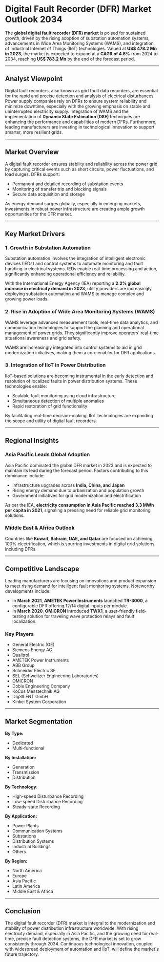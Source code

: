 
# Digital Fault Recorder (DFR) Market Outlook 2034

The **global digital fault recorder (DFR) market** is poised for sustained growth, driven by the rising adoption of substation automation systems, advancements in Wide Area Monitoring Systems (WAMS), and integration of Industrial Internet of Things (IIoT) technologies. Valued at **US$ 478.2 Mn in 2023**, the market is expected to expand at a **CAGR of 4.6%** from 2024 to 2034, reaching **US$ 783.2 Mn** by the end of the forecast period.

---

## Analyst Viewpoint

Digital fault recorders, also known as grid fault data recorders, are essential for the rapid and precise detection and analysis of electrical disturbances. Power supply companies rely on DFRs to ensure system reliability and minimize downtime, especially with the growing emphasis on stable and uninterrupted electricity supply. Integration of WAMS and the implementation of **Dynamic State Estimation (DSE)** techniques are enhancing the performance and capabilities of modern DFRs. Furthermore, leading manufacturers are investing in technological innovation to support smarter, more resilient grids.

---

## Market Overview

A digital fault recorder ensures stability and reliability across the power grid by capturing critical events such as short circuits, power fluctuations, and load surges. DFRs support:

- Permanent and detailed recording of substation events  
- Monitoring of transfer trip and blocking signals  
- Secure data acquisition and storage

As energy demand surges globally, especially in emerging markets, investments in robust power infrastructure are creating ample growth opportunities for the DFR market.

---

## Key Market Drivers

### 1. Growth in Substation Automation

Substation automation involves the integration of intelligent electronic devices (IEDs) and control systems to automate monitoring and fault handling in electrical systems. IEDs enable real-time processing and action, significantly enhancing operational efficiency and reliability.

With the International Energy Agency (IEA) reporting a **2.2% global increase in electricity demand in 2023**, utility providers are increasingly deploying substation automation and WAMS to manage complex and growing power loads.

### 2. Rise in Adoption of Wide Area Monitoring Systems (WAMS)

WAMS leverage advanced measurement tools, real-time data analytics, and communication technologies to support the planning and operational management of power grids. They significantly improve operators' real-time situational awareness and grid safety.

WAMS are increasingly integrated into control systems to aid in grid modernization initiatives, making them a core enabler for DFR applications.

### 3. Integration of IIoT in Power Distribution

IIoT-based solutions are becoming instrumental in the early detection and resolution of localized faults in power distribution systems. These technologies enable:

- Scalable fault monitoring using cloud infrastructure  
- Simultaneous detection of multiple anomalies  
- Rapid restoration of grid functionality

By facilitating real-time decision-making, IIoT technologies are expanding the scope and utility of digital fault recorders.

---

## Regional Insights

### Asia Pacific Leads Global Adoption

Asia Pacific dominated the global DFR market in 2023 and is expected to maintain its lead during the forecast period. Factors contributing to this dominance include:

- Infrastructure upgrades across **India, China, and Japan**  
- Rising energy demand due to urbanization and population growth  
- Government initiatives for grid modernization and electrification  

As per the IEA, **electricity consumption in Asia Pacific reached 3.3 MWh per capita in 2021**, signaling a pressing need for reliable grid monitoring solutions.

### Middle East & Africa Outlook

Countries like **Kuwait, Bahrain, UAE, and Qatar** are focused on achieving 100% electrification, which is spurring investments in digital grid solutions, including DFRs.

---

## Competitive Landscape

Leading manufacturers are focusing on innovations and product expansion to meet rising demand for intelligent fault monitoring systems. Noteworthy developments include:

- In **March 2021**, **AMETEK Power Instruments** launched **TR-3000**, a configurable DFR offering 12/14 digital inputs per module.
- In **March 2020**, **OMICRON** introduced **TWX1**, a user-friendly field-testing solution for traveling wave protection relays and fault localization.

### Key Players

- General Electric (GE)  
- Siemens Energy AG  
- Qualitrol  
- AMETEK Power Instruments  
- ABB Group  
- Schneider Electric SE  
- SEL (Schweitzer Engineering Laboratories)  
- OMICRON  
- Doble Engineering Company  
- KoCos Messtechnik AG  
- DIgSILENT GmbH  
- Kinkei System Corporation

---

## Market Segmentation

**By Type:**  
- Dedicated  
- Multi-functional  

**By Installation:**  
- Generation  
- Transmission  
- Distribution  

**By Technology:**  
- High-speed Disturbance Recording  
- Low-speed Disturbance Recording  
- Steady-state Recording  

**By Application:**  
- Power Plants  
- Communication Systems  
- Substations  
- Distribution Systems  
- Industrial Buildings  
- Others  

**By Region:**  
- North America  
- Europe  
- Asia Pacific  
- Latin America  
- Middle East & Africa  

---

## Conclusion

The digital fault recorder (DFR) market is integral to the modernization and stability of power distribution infrastructure worldwide. With rising electricity demand, especially in Asia Pacific, and the growing need for real-time, precise fault detection systems, the DFR market is set to grow consistently through 2034. Continuous technological innovation, coupled with widespread deployment of automation and IIoT, will define the market's future trajectory.
